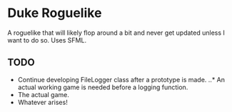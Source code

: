 # Duke Roguelike

A roguelike that will likely flop around a bit and never get updated unless I want to do so. 
Uses SFML.

## TODO 
* Continue developing FileLogger class after a prototype is made.
..* An actual working game is needed before a logging function. 
* The actual game.
* Whatever arises!
